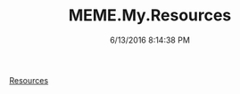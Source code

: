 ﻿---
title: MEME.My.Resources
date: 6/13/2016 8:14:38 PM
---

[Resources](T-MEME.My.Resources.Resources.html)
